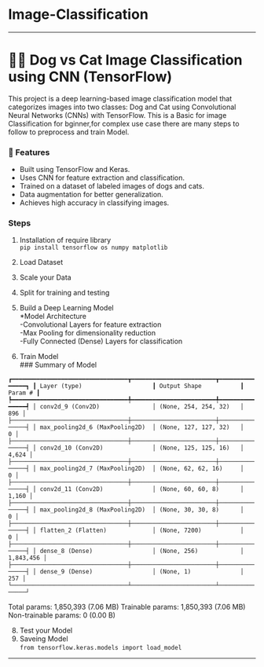 # Image-Classification
-------------------------------------------
# 🐶🐱 Dog vs Cat Image Classification using CNN (TensorFlow)
This project is a deep learning-based image classification model that categorizes images into two classes: Dog and Cat using Convolutional Neural Networks (CNNs) with TensorFlow.
This is a Basic for image Classification for bginner,for complex use case there are many steps to follow to preprocess and train Model.
 
### 📌 Features
* Built using TensorFlow and Keras.
* Uses CNN for feature extraction and classification.
* Trained on a dataset of labeled images of dogs and cats.
* Data augmentation for better generalization.
* Achieves high accuracy in classifying images.

### Steps 
1. Installation of require library <br />
    ```pip install tensorflow os numpy matplotlib ```

2. Load Dataset
3. Scale your Data
4. Split for training and testing
5. Build a Deep Learning Model <br />
    *Model Architecture <br />
       -Convolutional Layers for feature extraction <br />
       -Max Pooling for dimensionality reduction <br />
       -Fully Connected (Dense) Layers for classification <br />
6. Train Model <br/>
       ### Summary of Model <br/>

`┏━━━━━━━━━━━━━━━━━━━━━━━━━━━━━━━━━┳━━━━━━━━━━━━━━━━━━━━━━━━┳━━━━━━━━━━━━━━━┓
 ┃ Layer (type)                    ┃ Output Shape           ┃       Param # ┃
 ┡━━━━━━━━━━━━━━━━━━━━━━━━━━━━━━━━━╇━━━━━━━━━━━━━━━━━━━━━━━━╇━━━━━━━━━━━━━━━┩
 │ conv2d_9 (Conv2D)               │ (None, 254, 254, 32)   │           896 │
 ├─────────────────────────────────┼────────────────────────┼───────────────┤
 │ max_pooling2d_6 (MaxPooling2D)  │ (None, 127, 127, 32)   │             0 │
 ├─────────────────────────────────┼────────────────────────┼───────────────┤
 │ conv2d_10 (Conv2D)              │ (None, 125, 125, 16)   │         4,624 │
 ├─────────────────────────────────┼────────────────────────┼───────────────┤
 │ max_pooling2d_7 (MaxPooling2D)  │ (None, 62, 62, 16)     │             0 │
 ├─────────────────────────────────┼────────────────────────┼───────────────┤
 │ conv2d_11 (Conv2D)              │ (None, 60, 60, 8)      │         1,160 │
 ├─────────────────────────────────┼────────────────────────┼───────────────┤
 │ max_pooling2d_8 (MaxPooling2D)  │ (None, 30, 30, 8)      │             0 │
 ├─────────────────────────────────┼────────────────────────┼───────────────┤
 │ flatten_2 (Flatten)             │ (None, 7200)           │             0 │
 ├─────────────────────────────────┼────────────────────────┼───────────────┤
 │ dense_8 (Dense)                 │ (None, 256)            │     1,843,456 │
 ├─────────────────────────────────┼────────────────────────┼───────────────┤
 │ dense_9 (Dense)                 │ (None, 1)              │           257 │
 └─────────────────────────────────┴────────────────────────┴───────────────┘`

 Total params: 1,850,393 (7.06 MB)
 Trainable params: 1,850,393 (7.06 MB)
 Non-trainable params: 0 (0.00 B)

   
8. Test your Model
9. Saveing Model<br/>
    `from tensorflow.keras.models import load_model`
------------------------------------------------------------
